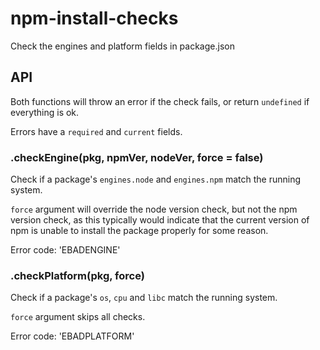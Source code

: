 # npm-install-checks

Check the engines and platform fields in package.json

## API

Both functions will throw an error if the check fails, or return
`undefined` if everything is ok.

Errors have a `required` and `current` fields.

### .checkEngine(pkg, npmVer, nodeVer, force = false)

Check if a package's `engines.node` and `engines.npm` match the running system.

`force` argument will override the node version check, but not the npm
version check, as this typically would indicate that the current version of
npm is unable to install the package properly for some reason.

Error code: 'EBADENGINE'

### .checkPlatform(pkg, force)

Check if a package's `os`, `cpu` and `libc` match the running system.

`force` argument skips all checks.

Error code: 'EBADPLATFORM'
